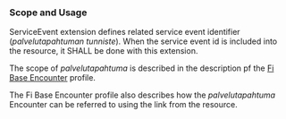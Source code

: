 ### Scope and Usage

ServiceEvent extension defines related service event identifier (*palvelutapahtuman tunniste*).
When the service event id is included into the resource, it SHALL be done with this extension. 

The scope of *palvelutapahtuma* is described in the description pf the
[Fi Base Encounter](StructureDefinition-fi-base-encounter.html#relation-to-finnish-palvelutapahtuma)
profile.

The Fi Base Encounter profile also describes how the *palvelutapahtuma* Encounter can be referred
to using the link from the resource.
